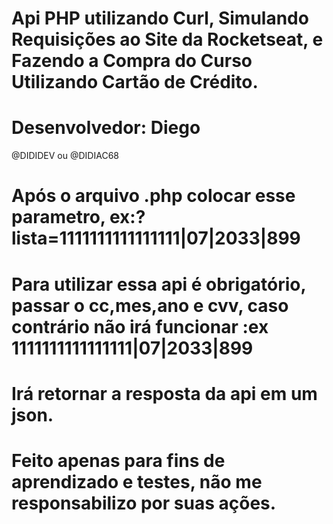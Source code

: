 # Api PHP utilizando Curl, Simulando Requisições ao Site da Rocketseat, e Fazendo a Compra do Curso Utilizando Cartão de Crédito.
# Desenvolvedor: Diego
@DIDIDEV ou @DIDIAC68

# Após o arquivo .php colocar esse parametro, ex:?lista=1111111111111111|07|2033|899

# Para utilizar essa api é obrigatório, passar o cc,mes,ano e cvv, caso contrário não irá funcionar :ex 1111111111111111|07|2033|899

# Irá retornar a resposta da api em um json.

# Feito apenas para fins de aprendizado e testes, não me responsabilizo por suas ações.
